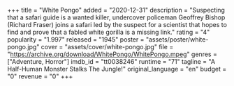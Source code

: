 +++
title = "White Pongo"
added = "2020-12-31"
description = "Suspecting that a safari guide is a wanted killer, undercover policeman Geoffrey Bishop (Richard Fraser) joins a safari led by the suspect for a scientist that hopes to find and prove that a fabled white gorilla is a missing link."
rating = "4"
popularity = "1.997"
released = "1945"
poster = "assets/poster/white-pongo.jpg"
cover = "assets/cover/white-pongo.jpg"
file = "https://archive.org/download/WhitePongo/WhitePongo.mpeg"
genres = ["Adventure, Horror"]
imdb_id = "tt0038246"
runtime = "71"
tagline = "A Half-Human Monster Stalks The Jungle!"
original_language = "en"
budget = "0"
revenue = "0"
+++